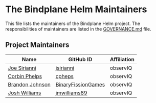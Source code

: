 # The Bindplane Helm Maintainers

This file lists the maintainers of the Bindplane Helm project. The responsibilities of maintainers are listed in the [GOVERNANCE.md](GOVERNANCE.md) file.

## Project Maintainers
| Name | GitHub ID | Affiliation |
| ---- | --------- | ----------- |
| [Joe Sirianni](mailto:joe.sirianni@observiq.com) | [jsirianni](https://github.com/jsirianni) | observIQ |
| [Corbin Phelps](mailto:corbin.phelps@observiq.com) | [cpheps](https://github.com/cpheps) | observIQ |
| [Brandon Johnson](mailto:brandon.johnson@observiq.com) | [BinaryFissionGames](https://github.com/BinaryFissionGames) | observIQ |
| [Josh Williams](mailto:josh.williams@observiq.com) | [jmwilliams89](https://github.com/jmwilliams89) | observIQ |
